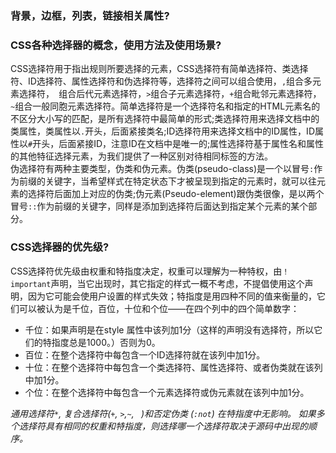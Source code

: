 ### 背景，边框，列表，链接相关属性?

### CSS各种选择器的概念，使用方法及使用场景?
CSS选择符用于指出规则所要选择的元素，CSS选择符有简单选择符、类选择符、ID选择符、属性选择符和伪选择符等，选择符之间可以组合使用，`,`组合多元素选择符，` `组合后代元素选择符，`>`组合子元素选择符，`+`组合毗邻元素选择符，`~`组合一般同胞元素选择符。简单选择符是一个选择符名和指定的HTML元素名的不区分大小写的匹配，是所有选择符中最简单的形式;类选择符用来选择文档中的类属性，类属性以`.`开头，后面紧接类名;ID选择符用来选择文档中的ID属性，ID属性以`#`开头，后面紧接ID，注意ID在文档中是唯一的;属性选择符基于属性名和属性的其他特征选择元素，为我们提供了一种区别对待相同标签的方法。  
伪选择符有两种主要类型，伪类和伪元素。伪类(pseudo-class)是一个以冒号`:`作为前缀的关键字，当希望样式在特定状态下才被呈现到指定的元素时，就可以往元素的选择符后面加上对应的伪类;伪元素(Pseudo-element)跟伪类很像，是以两个冒号`::`作为前缀的关键字，同样是添加到选择符后面达到指定某个元素的某个部分。  

### CSS选择器的优先级?
CSS选择符优先级由权重和特指度决定，权重可以理解为一种特权，由`！important`声明，当它出现时，其它指定的样式一概不考虑，不提倡使用这个声明，因为它可能会使用户设置的样式失效；特指度是用四种不同的值来衡量的，它们可以被认为是千位，百位，十位和个位——在四个列中的四个简单数字：  
- 千位：如果声明是在style 属性中该列加1分（这样的声明没有选择符，所以它们的特指度总是1000。）否则为0。
- 百位：在整个选择符中每包含一个ID选择符就在该列中加1分。
- 十位：在整个选择符中每包含一个类选择符、属性选择符、或者伪类就在该列中加1分。
- 个位：在整个选择符中每包含一个元素选择符或伪元素就在该列中加1分。  

*通用选择符`*`, 复合选择符(`+`, `>`,`~`, ` `)和否定伪类 (`:not`) 在特指度中无影响。*
*如果多个选择符具有相同的权重和特指度，则选择哪一个选择符取决于源码中出现的顺序。*  
